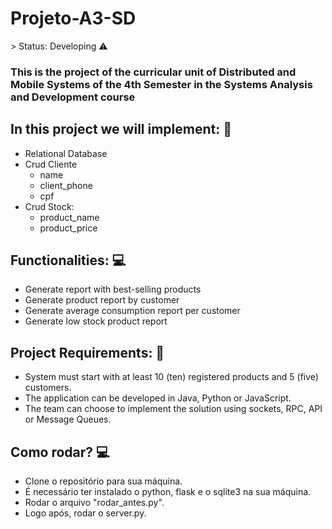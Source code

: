 <h1>Projeto-A3-SD</h1>
> Status: Developing ⚠️

### This is the project of the curricular unit of Distributed and Mobile Systems of the 4th Semester in the Systems Analysis and Development course

## In this project we will implement: 📌
+ Relational Database
+ Crud Cliente
  + name
  + client_phone
  + cpf 
+ Crud Stock:
  + product_name
  + product_price
  
## Functionalities: 💻
+ Generate report with best-selling products
+ Generate product report by customer
+ Generate average consumption report per customer
+ Generate low stock product report


## Project Requirements: 📖
+ System must start with at least 10 (ten) registered products and 5 (five) customers.
+ The application can be developed in Java, Python or JavaScript.
+ The team can choose to implement the solution using sockets, RPC, API or Message Queues.

## Como rodar? 💻
+ Clone o repositório para sua máquina.
+ É necessário ter instalado o python, flask e o sqlite3 na sua máquina. 
+ Rodar o arquivo "rodar_antes.py".
+ Logo após, rodar o server.py.

